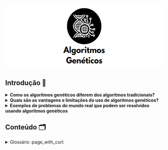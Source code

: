 <h1 align="center"> <img src="logo_algoritmo_genetico2.PNG" style="width:530px;height:200px"/> 
</h1>

## Introdução :dna:

<details>
    
__<summary>Como os algoritmos genéticos diferem dos algoritmos tradicionais?</summary>__

Os algoritmos genéticos diferem dos algoritmos tradicionais de várias maneiras. As principais características dos algoritmos genéticos que os distinguem dos algoritmos tradicionais são manter uma população de soluções, usar uma representação genética das soluções, utilizar o resultado de uma função de aptidão e exibir um comportamento probabilístico. Algoritmos tradicionais, por outro lado, normalmente usam uma única solução e métodos determinísticos para otimizá-la.
    
</details>

<details>
    
__<summary>Quais são as vantagens e limitações do uso de algoritmos genéticos?</summary>__
    
Os algoritmos genéticos têm várias vantagens, incluindo capacidade de otimização global, manipulação de problemas com uma representação matemática complexa, manipulação de problemas que carecem de representação matemática, resiliência ao ruído, suporte para paralelismo e processamento distribuído e adequação para aprendizado contínuo. No entanto, os algoritmos genéticos também apresentam algumas limitações, como a necessidade de uma função de aptidão bem definida e a possibilidade de convergência prematura.
    
</details>

<details>
    
__<summary>Exemplos de problemas do mundo real que podem ser resolvidos usando algoritmos genéticos</summary>__
    
Alguns exemplos incluem otimizar o projeto de componentes mecânicos, agendar tarefas em processos de fabricação, projetar redes neurais para reconhecimento de padrões e otimizar o posicionamento de torres de celular em uma rede sem fio. Algoritmos genéticos também podem ser usados em modelagem financeira, processamento de imagem e mineração de dados.
    
</details>


## Conteúdo :card_index_dividers:

<details>
__<summary>Glossário :page_with_curl:</summary>__
    
- __Indivíduos:__ Em algoritmos genéticos, os indivíduos são soluções potenciais para um problema. Cada indivíduo é representado por um cromossomo, que contém genes que codificam características ou traços específicos.

- __População:__ Uma população é uma coleção de indivíduos que são avaliados e evoluídos ao longo do tempo. A população representa a geração atual de soluções potenciais.

- __Gene:__ Um gene é uma seção específica de um cromossomo que codifica um traço ou característica particular. Por exemplo, em um algoritmo genético para otimizar o design de uma asa de avião, um gene pode representar o ângulo no qual a asa está inclinada.

- __Cromossomos:__ Um cromossomo é uma sequência de genes que representa uma solução individual para o problema em questão. Em algoritmos genéticos codificados em binário, os cromossomos são geralmente representados como sequências de 0s e 1s.

- __Geração:__ Uma geração refere-se a uma iteração do algoritmo genético. Durante cada geração, a função de aptidão é aplicada para avaliar os indivíduos da população, e novos indivíduos são criados por meio de seleção, cruzamento e mutação.

- __Função de objetivo:__ A função de aptidão é usada para avaliar o quão bem cada indivíduo da população resolve o problema em questão. Ela atribui uma pontuação de aptidão a cada indivíduo com base em quão próximo sua solução está de ser ótima.

- __Seleção:__ A seleção é o processo pelo qual os indivíduos com pontuações de aptidão mais altas têm maior probabilidade de serem escolhidos para reprodução (ou seja, passar seus genes adiante) do que aqueles com pontuações de aptidão mais baixas.

- __Cruzamento:__ O cruzamento envolve a combinação de dois cromossomos parentais para criar um ou mais cromossomos filhos. Esse processo pode ajudar a criar novas combinações de genes que podem levar a melhores soluções.

- __Mutação:__ A mutação envolve a alteração aleatória de um ou mais genes no cromossomo de um indivíduo. Esse processo pode ajudar a introduzir novos traços na população que podem levar a melhores soluções.

</details>

    